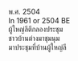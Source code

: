 พ.ศ. 2504  
In 1961 or 2504 BE   
ผู้ใหญ่ลีตีกลองประชุม  
ชาวบ้านต่างมาชุมนุม  
มาประชุมที่บ้านผู้ใหญ่ลี

